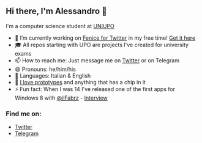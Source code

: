 ## Hi there, I'm Alessandro 👋

I'm a computer science student at [UNIUPO](https://www.disit.uniupo.it/)

- 🔭 I’m currently working on [Fenice for Twitter](https://twitter.com/FeniceWindows) in my free time! [Get it here](https://www.microsoft.com/store/apps/9N65G56S5HW4)
- 🎓 All repos starting with UPO are projects I've created for university exams
- 📫 How to reach me: Just message me on [Twitter](https://twitter.com/intent/tweet?text=@ilGianfri) or on Telegram
- 😄 Pronouns: he/him/his
- 💬 Languages: Italian & English
- 📱 [I love prototypes](https://protobetatest.com/) and anything that has a chip in it
- ⚡ Fun fact: When I was 14 I've released one of the first apps for Windows 8 with [@ilFabrz](https://github.com/ilfabrz) - [Interview](https://www.punto-informatico.it/il-sogno-di-microsoft-per-i-giovani/)

### Find me on: 
- [Twitter](https://twitter.com/ilGianfri)
- [Telegram](https://telegram.me/ilgianfri)

<!-- why are you checking the source of my readme, go away -->
